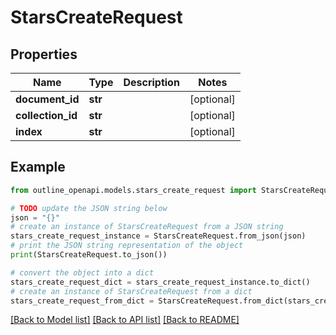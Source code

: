 # StarsCreateRequest


## Properties

Name | Type | Description | Notes
------------ | ------------- | ------------- | -------------
**document_id** | **str** |  | [optional] 
**collection_id** | **str** |  | [optional] 
**index** | **str** |  | [optional] 

## Example

```python
from outline_openapi.models.stars_create_request import StarsCreateRequest

# TODO update the JSON string below
json = "{}"
# create an instance of StarsCreateRequest from a JSON string
stars_create_request_instance = StarsCreateRequest.from_json(json)
# print the JSON string representation of the object
print(StarsCreateRequest.to_json())

# convert the object into a dict
stars_create_request_dict = stars_create_request_instance.to_dict()
# create an instance of StarsCreateRequest from a dict
stars_create_request_from_dict = StarsCreateRequest.from_dict(stars_create_request_dict)
```
[[Back to Model list]](../README.md#documentation-for-models) [[Back to API list]](../README.md#documentation-for-api-endpoints) [[Back to README]](../README.md)



